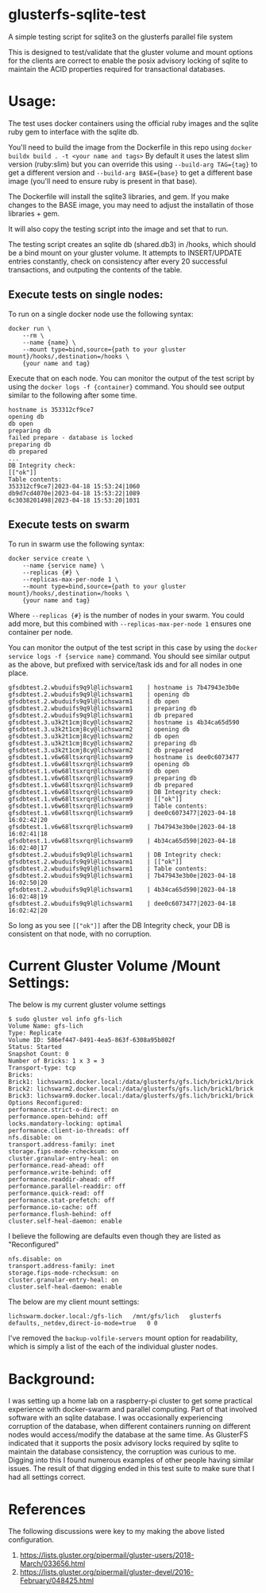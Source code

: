 # glusterfs-sqlite-test
A simple testing script for sqlite3 on the glusterfs parallel file system

This is designed to test/validate that the gluster volume and mount options for the clients are correct to enable the posix advisory locking of sqlite to maintain the ACID properties required for transactional databases.

# Usage:
The test uses docker containers using the official ruby images and the sqlite ruby gem to interface with the sqlite db.  

You'll need to build the image from the Dockerfile in this repo using `docker buildx build . -t <your name and tags>` By default it uses the latest slim version (ruby:slim) but you can override this using `--build-arg TAG={tag}` to get a different version and `--build-arg BASE={base}` to get a different base image (you'll need to ensure ruby is present in that base).  

The Dockerfile will install the sqlite3 libraries, and gem.  If you make changes to the BASE image, you may need to adjust the installatin of those libraries + gem.

It will also copy the testing script into the image and set that to run.

The testing script creates an sqlite db (shared.db3) in /hooks, which should be a bind mount on your gluster volume.  It attempts to INSERT/UPDATE entries constantly, check on consistency after every 20 successful transactions, and outputing the contents of the table.

## Execute tests on single nodes:
To run on a single docker node use the following syntax:
```
docker run \
    --rm \
    --name {name} \
    --mount type=bind,source={path to your gluster mount}/hooks/,destination=/hooks \
    {your name and tag}
```

Execute that on each node.  You can monitor the output of the test script by using the `docker logs -f {container}` command.  You should see output similar to the following after some time.
```
hostname is 353312cf9ce7
opening db
db open
preparing db
failed prepare - database is locked
preparing db
db prepared
...
DB Integrity check:
[["ok"]]
Table contents:
353312cf9ce7|2023-04-18 15:53:24|1060
db9d7cd4070e|2023-04-18 15:53:22|1089
6c3038201498|2023-04-18 15:53:20|1031
```

## Execute tests on swarm 
To run in swarm use the following syntax:

```
docker service create \
    --name {service name} \
    --replicas {#} \
    --replicas-max-per-node 1 \
    --mount type=bind,source={path to your gluster mount}/hooks/,destination=/hooks \
    {your name and tag}
```
Where `--replicas {#}` is the number of nodes in your swarm.  You could add more, but this combined with `--replicas-max-per-node 1` ensures one container per node.

You can monitor the output of the test script in this case by using the `docker service logs -f {service name}` command.  You should see similar output as the above, but prefixed with service/task ids and for all nodes in one place.
```
gfsdbtest.2.wbuduifs9q9l@lichswarm1    | hostname is 7b47943e3b0e
gfsdbtest.2.wbuduifs9q9l@lichswarm1    | opening db
gfsdbtest.2.wbuduifs9q9l@lichswarm1    | db open
gfsdbtest.2.wbuduifs9q9l@lichswarm1    | preparing db
gfsdbtest.2.wbuduifs9q9l@lichswarm1    | db prepared
gfsdbtest.3.u3k2t1cmj8cy@lichswarm2    | hostname is 4b34ca65d590
gfsdbtest.3.u3k2t1cmj8cy@lichswarm2    | opening db
gfsdbtest.3.u3k2t1cmj8cy@lichswarm2    | db open
gfsdbtest.3.u3k2t1cmj8cy@lichswarm2    | preparing db
gfsdbtest.3.u3k2t1cmj8cy@lichswarm2    | db prepared
gfsdbtest.1.v6w68ltsxrqr@lichswarm9    | hostname is dee0c6073477
gfsdbtest.1.v6w68ltsxrqr@lichswarm9    | opening db
gfsdbtest.1.v6w68ltsxrqr@lichswarm9    | db open
gfsdbtest.1.v6w68ltsxrqr@lichswarm9    | preparing db
gfsdbtest.1.v6w68ltsxrqr@lichswarm9    | db prepared
gfsdbtest.1.v6w68ltsxrqr@lichswarm9    | DB Integrity check:
gfsdbtest.1.v6w68ltsxrqr@lichswarm9    | [["ok"]]
gfsdbtest.1.v6w68ltsxrqr@lichswarm9    | Table contents:
gfsdbtest.1.v6w68ltsxrqr@lichswarm9    | dee0c6073477|2023-04-18 16:02:42|20
gfsdbtest.1.v6w68ltsxrqr@lichswarm9    | 7b47943e3b0e|2023-04-18 16:02:41|18
gfsdbtest.1.v6w68ltsxrqr@lichswarm9    | 4b34ca65d590|2023-04-18 16:02:40|17
gfsdbtest.2.wbuduifs9q9l@lichswarm1    | DB Integrity check:
gfsdbtest.2.wbuduifs9q9l@lichswarm1    | [["ok"]]
gfsdbtest.2.wbuduifs9q9l@lichswarm1    | Table contents:
gfsdbtest.2.wbuduifs9q9l@lichswarm1    | 7b47943e3b0e|2023-04-18 16:02:50|20
gfsdbtest.2.wbuduifs9q9l@lichswarm1    | 4b34ca65d590|2023-04-18 16:02:48|19
gfsdbtest.2.wbuduifs9q9l@lichswarm1    | dee0c6073477|2023-04-18 16:02:42|20
```

So long as you see `[["ok"]]` after the DB Integrity check, your DB is consistent on that node, with no corruption.


# Current Gluster Volume /Mount Settings:
The below is my current gluster volume settings

    $ sudo gluster vol info gfs-lich
    Volume Name: gfs-lich
    Type: Replicate
    Volume ID: 586ef447-8491-4ea5-863f-6308a95b802f
    Status: Started
    Snapshot Count: 0
    Number of Bricks: 1 x 3 = 3
    Transport-type: tcp
    Bricks:
    Brick1: lichswarm1.docker.local:/data/glusterfs/gfs.lich/brick1/brick
    Brick2: lichswarm2.docker.local:/data/glusterfs/gfs.lich/brick1/brick
    Brick3: lichswarm9.docker.local:/data/glusterfs/gfs.lich/brick1/brick
    Options Reconfigured:
    performance.strict-o-direct: on
    performance.open-behind: off
    locks.mandatory-locking: optimal
    performance.client-io-threads: off
    nfs.disable: on
    transport.address-family: inet
    storage.fips-mode-rchecksum: on
    cluster.granular-entry-heal: on
    performance.read-ahead: off
    performance.write-behind: off
    performance.readdir-ahead: off
    performance.parallel-readdir: off
    performance.quick-read: off
    performance.stat-prefetch: off
    performance.io-cache: off
    performance.flush-behind: off
    cluster.self-heal-daemon: enable

I believe the following are defaults even though they are listed as "Reconfigured" 

    nfs.disable: on
    transport.address-family: inet
    storage.fips-mode-rchecksum: on
    cluster.granular-entry-heal: on
    cluster.self-heal-daemon: enable
The below are my client mount settings:

    lichswarm.docker.local:/gfs-lich   /mnt/gfs/lich   glusterfs   defaults,_netdev,direct-io-mode=true   0 0

I've removed the `backup-volfile-servers` mount option for readability, which is simply a list of the each of the individual gluster nodes. 

# Background:
I was setting up a home lab on a raspberry-pi cluster to get some practical experience with docker-swarm and parallel computing.  Part of that involved software with an sqlite database.  I was occasionally experiencing corruption of the database, when different containers running on different nodes would access/modify the database at the same time.  As GlusterFS indicated that it supports the posix advisory locks required by sqlite to maintain the database consistency, the corruption was curious to me.  Digging into this I found numerous examples of other people having similar issues.  The result of that digging ended in this test suite to make sure that I had all settings correct.

# References
The following discussions were key to my making the above listed configuration.

1. https://lists.gluster.org/pipermail/gluster-users/2018-March/033656.html
1. https://lists.gluster.org/pipermail/gluster-devel/2016-February/048425.html

